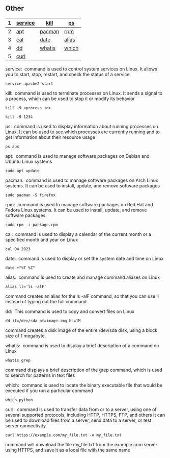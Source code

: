 <h2>Other</h2>

|1|[service](#1)|[kill](#2)|[ps](#3)|
|-|-----------|---------|----------|
|2|[apt](#4)|[pacman](#5)|[rpm](#6)|
|3|[cal](#7)|[date](#8)|[alias](#9)|
|4|[dd](#10)|[whatis](#11)| [which](#12)|
|5|[curl](#13)|


<span id="1">
<p>service:&nbsp command is used to control system services on Linux. It allows you to start, stop, restart, and check the status of a service.</p>

```
service apache2 start
```

<span id="2">
<p>kill:&nbsp command is used to terminate processes on Linux. It sends a signal to a process, which can be used to stop it or modify its behavior</p>

```
kill -9 <process_id>

kill -9 1234
```

<span id="3">
<p>ps:&nbsp command is used to display information about running processes on Linux. It can be used to see which processes are currently running and to get information about their resource usage</p>

```
ps aux
```

<span id="4">
<p>apt:&nbsp command is used to manage software packages on Debian and Ubuntu Linux systems</p>

```
sudo apt update
```

<span id="5">
<p>pacman:&nbsp command is used to manage software packages on Arch Linux systems. It can be used to install, update, and remove software packages</p>

```
sudo pacman -S firefox
```

<span id="6">
<p>rpm:&nbsp command is used to manage software packages on Red Hat and Fedora Linux systems. It can be used to install, update, and remove software packages</p>

```
sudo rpm -i package.rpm
```

<span id="7">
<p>cal:&nbsp command is used to display a calendar of the current month or a specified month and year on Linux</p>

```
cal 04 2023
```

<span id="8">
<p>date:&nbsp command is used to display or set the system date and time on Linux</p>

```
date +"%T %Z"
```

<span id="9">
<p>alias:&nbsp command is used to create and manage command aliases on Linux</p>

```
alias ll='ls -alF'
```
command creates an alias for the ls -alF command, so that you can use ll instead of typing out the full command

<span id="10">
<p>dd:&nbsp This command is used to copy and convert files on Linux</p>

```
dd if=/dev/sda of=image.img bs=1M
```
command creates a disk image of the entire /dev/sda disk, using a block size of 1 megabyte.

<span id="11">
<p>whatis:&nbsp  command is used to display a brief description of a command on Linux</p>

```
whatis grep
```
command displays a brief description of the grep command, which is used to search for patterns in text files

<span id="12">
<p>which:&nbsp command is used to locate the binary executable file that would be executed if you run a particular command</p>

```
which python
```

<span id="13">
<p>curl:&nbsp command is used to transfer data from or to a server, using one of several supported protocols, including HTTP, HTTPS, FTP, and others
 It can be used to download files from a server, send data to a server, or test server connectivity</p>

```
curl https://example.com/my_file.txt -o my_file.txt
```
command will download the file my_file.txt from the example.com server using HTTPS, and save it as a local file with the same name
